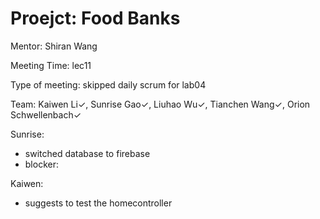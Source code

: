 # Proejct: Food Banks

Mentor: Shiran Wang

Meeting Time: lec11

Type of meeting: skipped daily scrum for lab04

Team: Kaiwen Li✓, Sunrise Gao✓, Liuhao Wu✓, Tianchen Wang✓, Orion Schwellenbach✓

Sunrise:
- switched database to firebase
- blocker: 

Kaiwen:
- suggests to test the homecontroller

